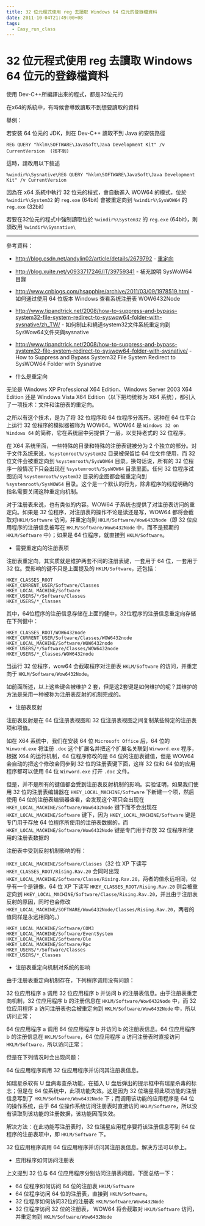 ```yaml
---
title: 32 位元程式使用 reg 去讀取 Windows 64 位元的登錄檔資料
date: 2011-10-04T21:49:00+08
tags:
  - Easy_run_class
---
```

# 32 位元程式使用 reg 去讀取 Windows 64 位元的登錄檔資料

使用 Dev-C++所編譯出來的程式，都是32位元的

在x64的系統中，有時候會導致讀取不到想要讀取的資料

舉例：

若安裝 64 位元的 JDK，則在 Dev-C++ 讀取不到 Java 的安裝路徑

```
REG QUERY "hklm\SOFTWARE\JavaSoft\Java Development Kit" /v CurrentVersion  (找不到)
```

這時，請改用以下敘述

```
%windir%\Sysnative\REG QUERY "hklm\SOFTWARE\JavaSoft\Java Development Kit" /v CurrentVersion
```

因為在 x64 系統中執行 32 位元的程式，會自動進入 WOW64 的模式，位於 `%windir%\System32` 的 `reg.exe` (64bit) 會被重定向到 `%windir%\SysWOW64` 的 `reg.exe` (32bit)

若要在32位元的程式中強制讀取位於 `%windir%\System32` 的 `reg.exe` (64bit)，則須改用 `%windir%\Sysnative\`

- - -

參考資料：

* <http://blog.csdn.net/andylin02/article/details/2679792> - [重定向](http://blog.csdn.net/andylin02/article/details/2679792)
* <http://blog.xuite.net/y0933717246/IT/39759341> - 補充說明 SysWoW64 目錄
* <http://www.cnblogs.com/hsapphire/archive/2011/03/09/1978519.html> - 如何通过使用 64 位版本 Windows 查看系统注册表 WOW6432Node
* <http://www.tipandtrick.net/2008/how-to-suppress-and-bypass-system32-file-system-redirect-to-syswow64-folder-with-sysnative/zh_TW/> - 如何制止和繞道system32文件系統重定向到SysWow64文件夾與sysnative
* <http://www.tipandtrick.net/2008/how-to-suppress-and-bypass-system32-file-system-redirect-to-syswow64-folder-with-sysnative/> - How to Suppress and Bypass System32 File System Redirect to SysWOW64 Folder with Sysnative

* 什么是重定向

无论是 Windows XP Professional X64 Edition、Windows Server 2003 X64 Edition 还是 Windows Vista X64 Edition（以下把均统称为 X64 系统），都引入了一项技术：文件和注册表的重定向。

之所以有这个技术，是为了将 32 位程序和 64 位程序分离开。这种在 64 位平台上运行 32 位程序的模拟器被称为 WOW64。WOW64 是 `Windows 32 on Windows 64` 的简称，它在系统层中另提供了一层，以支持老式的 32 位程序。

在 X64 系统里面，一些特殊的目录和特殊的注册表键被分为 2 个独立的部分。对于文件系统来说，`%systemroot%/system32` 目录被保留给 64 位文件使用，而 32 位文件会被重定向到 `%systemroot%/SysWOW64` 目录。换句话说，所有的 32 位程序一般情况下只会出现在 `%systemroot%/SysWOW64` 目录里面。任何 32 位程序试图访问 `%systemroot%/system32` 目录的企图都会被重定向到 `%systemroot%/SysWOW64` 目录。这个是一个默认的行为，除非程序的线程明确的指名需要关闭这种重定向机制。

对于注册表来说，也有类似的内容。WOW64 子系统也提供了对注册表访问的重定向。如果是 32 位程序，对注册表的操作不论是读还是写，WOW64 都将会截取对`HKLM/Software` 访问，并重定向到 `HKLM/Software/Wow6432Node`（即 32 位应用程序的注册信息被写在 `HKLM/Software/Wow6432Node` 中，而不是预期的 `HKLM/Software` 中）；如果是 64 位程序，就直接到 `HKLM/Software`。

* 需要重定向的注册表项

注册表重定向，其实质就是维护两套不同的注册表键，一套用于 64 位，一套用于 32 位。受影响的键不只是上面提及的 `HKLM/Software`，还包括：  

```
HKEY_CLASSES_ROOT   
HKEY_CURRENT_USER/Software/Classes   
HKEY_LOCAL_MACHINE/Software   
HKEY_USERS/*/Software/Classes   
HKEY_USERS/*_Classes
```

其中，64位程序的注册信息存储在上面的健中，32位程序的注册信息重定向存储在下列健中：

```
HKEY_CLASSES_ROOT/WOW6432node   
HKEY_CURRENT_USER/Software/Classes/WOW6432node   
HKEY_LOCAL_MACHINE/Software/WOW6432node   
HKEY_USERS/*/Software/Classes/WOW6432node   
HKEY_USERS/*_Classes/WOW6432node
```

当运行 32 位程序，wow64 会截取程序对注册表 `HKLM/Software` 的访问，并重定向于 `HKLM/Software/Wow6432Node`。

如前面所述，以上这些键会被维护 2 套，但是这2套键是如何维护的呢？其维护的方法是采用一种被称为注册表反射的机制完成的。

* 注册表反射

注册表反射是在 64 位注册表视图和 32 位注册表视图之间复制某些特定的注册表项和项值。

如在 X64 系统中，我们在安装 64 位 `Microsoft Office` 后，64 位的 `Winword.exe` 将注册 `.doc` 这个扩展名并把这个扩展名关联到 `Winword.exe` 程序，根据 X64 的运行机制，64 位程序修改的是 64 位的注册表键值，但是 WOW64 会自动的把这个修改会同步到 32 位的注册表键下面，这样 32 位和 64 位的应用程序都可以使用 64 位 `Winword.exe` 打开 `.doc` 文件。

但是，并不是所有的键值都会受到注册表反射机制的影响。实验证明，如果我们使用 32 位的注册表编辑器在 `HKEY_LOCAL_MACHINE/Software` 下新建一个项，然后使用 64 位的注册表编辑器查看，会发现这个项只会出现在 `HKEY_LOCAL_MACHINE/Software/Wow6432Node` 键下而不会出现在 `HKEY_LOCAL_MACHINE/Software` 键下，因为 `HKEY_LOCAL_MACHINE/Software` 键是专门用于存放 64 位程序所使用的注册表数据的，而 `HKEY_LOCAL_MACHINE/Software/Wow6432Node` 键是专门用于存放 32 位程序所使用的注册表数据的

注册表中受到反射机制影响的有：

`HKEY_LOCAL_MACHINE/Software/Classes`（32 位 XP 下读写 `HKEY_CLASSES_ROOT/Rising.Rav.20` 会同时出现 `HKEY_LOCAL_MACHINE/Software/Classe/Rising.Rav.20`，两者的值永远相同，似乎有一个是镜像，64 位 XP 下读写 `HKEY_CLASSES_ROOT/Rising.Rav.20` 则会被重定向到 `HKEY_LOCAL_MACHINE/Software/Classe/Rising.Rav.20`，并且由于注册表反射的原因，同时也会修改 `HKEY_LOCAL_MACHINE/SOFTWARE/Wow6432Node/Classes/Rising.Rav.20`，两者的值同样是永远相同的。）

```
HKEY_LOCAL_MACHINE/Software/COM3  
HKEY_LOCAL_MACHINE/Software/EventSystem  
HKEY_LOCAL_MACHINE/Software/Ole  
HKEY_LOCAL_MACHINE/Software/Rpc  
HKEY_USERS/*/Software/Classes  
HKEY_USERS/*_Classes
```

* 注册表重定向机制对系统的影响

由于注册表重定向机制存在，下列程序调用没有问题：

32 位应用程序 a 调用 32 位应用程序 b 并访问 b 的注册表信息。由于注册表重定向机制，32 位应用程序 b 的注册信息在 `HKLM/Software/Wow6432Node` 中，而 32 位应用程序 a 访问注册表也会被重定向到 `HKLM/Software/Wow6432Node` 中，所以访问正常；

64 位应用程序 a 调用 64 位应用程序 b 并访问 b 的注册表信息。64 位应用程序 b 的注册信息在 `HKLM/Software`，64 位应用程序 a 访问注册表时直接访问 `HKLM/Software`，所以访问正常；

但是在下列情况时会出现问题：

64 位应用程序调用 32 位应用程序并访问其注册表信息。

如瑞星杀软有 U 盘病毒查杀功能，在插入 U 盘后弹出的提示框中有瑞星杀毒的标志；但是在 64 位系统中，此项功能失效。这是因为 32 位瑞星将此项功能的注册信息写到了 `HKLM/Software/Wow6432Node` 下；而调用该功能的应用程序是 64 位的操作系统，由于 64 位操作系统访问注册表时直接访问 `HKLM/Software`，所以没有读取到该功能的注册数据，该功能因而失效。

解决方法：在此功能写注册表时，32 位瑞星应用程序要将该注册信息写到 64 位程序的注册表项中，即 `HKLM/Software` 下。

32 位应用程序调用 64 位应用程序并访问其注册表信息。解决方法可以参上。

* 应用程序如何访问注册表

上文提到 32 位与 64 位应用程序分别访问注册表问题，下面总结一下：

* 64 位程序如何访问 64 位的注册表 `HKLM/Software`
* 64 位程序访问 64 位的注册表，直接到 `HKLM/Software`。
* 32 位程序如何访问32位的注册表 `HKLM/Software/Wow6432Node`
* 32 位程序访问 32 位的注册表， WOW64 将会截取对 `HKLM/Software` 访问，并重定向到 `HKLM/Software/Wow6432Node`
